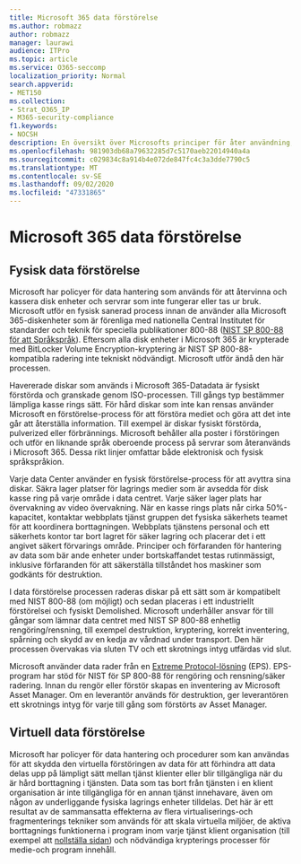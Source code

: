 ```yaml
---
title: Microsoft 365 data förstörelse
ms.author: robmazz
author: robmazz
manager: laurawi
audience: ITPro
ms.topic: article
ms.service: O365-seccomp
localization_priority: Normal
search.appverid:
- MET150
ms.collection:
- Strat_O365_IP
- M365-security-compliance
f1.keywords:
- NOCSH
description: En översikt över Microsofts principer för åter användning, kasse ring och destruktion av Microsoft 365 Data Center-diskar och-servrar.
ms.openlocfilehash: 981903db68a79632285d7c5170aeb22014940a4a
ms.sourcegitcommit: c029834c8a914b4e072de847fc4c3a3dde7790c5
ms.translationtype: MT
ms.contentlocale: sv-SE
ms.lasthandoff: 09/02/2020
ms.locfileid: "47331865"
---
```

# <a name="microsoft-365-data-destruction"></a>Microsoft 365 data förstörelse

## <a name="physical-data-destruction"></a>Fysisk data förstörelse

Microsoft har policyer för data hantering som används för att återvinna och kassera disk enheter och servrar som inte fungerar eller tas ur bruk. Microsoft utför en fysisk sanerad process innan de använder alla Microsoft 365-diskenheter som är förenliga med nationella Central Institutet för standarder och teknik för speciella publikationer 800-88 ([NIST SP 800-88 för att Språkspråk](https://nvlpubs.nist.gov/nistpubs/SpecialPublications/NIST.SP.800-88r1.pdf)). Eftersom alla disk enheter i Microsoft 365 är krypterade med BitLocker Volume Encryption-kryptering är NIST SP 800-88-kompatibla radering inte tekniskt nödvändigt. Microsoft utför ändå den här processen.

Havererade diskar som används i Microsoft 365-Datadata är fysiskt förstörda och granskade genom ISO-processen. Till gångs typ bestämmer lämpliga kasse rings sätt. För hård diskar som inte kan rensas använder Microsoft en förstörelse-process för att förstöra mediet och göra att det inte går att återställa information. Till exempel är diskar fysiskt förstörda, pulverized eller förbrännings. Microsoft behåller alla poster i förstöringen och utför en liknande språk oberoende process på servrar som återanvänds i Microsoft 365. Dessa rikt linjer omfattar både elektronisk och fysisk språkspråkion.

Varje data Center använder en fysisk förstörelse-process för att avyttra sina diskar. Säkra lager platser för lagrings medier som är avsedda för disk kasse ring på varje område i data centret. Varje säker lager plats har övervakning av video övervakning. När en kasse rings plats når cirka 50%-kapacitet, kontaktar webbplats tjänst gruppen det fysiska säkerhets teamet för att koordinera borttagningen. Webbplats tjänstens personal och ett säkerhets kontor tar bort lagret för säker lagring och placerar det i ett angivet säkert förvarings område. Principer och förfaranden för hantering av data som bär ande enheter under bortskaffandet testas rutinmässigt, inklusive förfaranden för att säkerställa tillståndet hos maskiner som godkänts för destruktion.

I data förstörelse processen raderas diskar på ett sätt som är kompatibelt med NIST 800-88 (om möjligt) och sedan placeras i ett industriellt förstörelsei och fysiskt Demolished. Microsoft underhåller ansvar för till gångar som lämnar data centret med NIST SP 800-88 enhetlig rengöring/rensning, till exempel destruktion, kryptering, korrekt inventering, spårning och skydd av en kedja av vårdnad under transport. Den här processen övervakas via sluten TV och ett skrotnings intyg utfärdas vid slut.

Microsoft använder data rader från en [Extreme Protocol-lösning](https://www.enterprisedataerasure.com/) (EPS). EPS-program har stöd för NIST för SP 800-88 för rengöring och rensning/säker radering. Innan du rengör eller förstör skapas en inventering av Microsoft Asset Manager. Om en leverantör används för destruktion, ger leverantören ett skrotnings intyg för varje till gång som förstörts av Asset Manager.

## <a name="virtual-data-destruction"></a>Virtuell data förstörelse

Microsoft har policyer för data hantering och procedurer som kan användas för att skydda den virtuella förstöringen av data för att förhindra att data delas upp på lämpligt sätt mellan tjänst klienter eller blir tillgängliga när du är hård borttagning i tjänsten. Data som tas bort från tjänsten i en klient organisation är inte tillgängliga för en annan tjänst innehavare, även om någon av underliggande fysiska lagrings enheter tilldelas. Det här är ett resultat av de sammansatta effekterna av flera virtualiserings-och fragmenterings tekniker som används för att skala virtuella miljöer, de aktiva borttagnings funktionerna i program inom varje tjänst klient organisation (till exempel att [nollställa sidan](https://docs.microsoft.com/office365/securitycompliance/office-365-exchange-online-data-deletion#page-zeroing)) och nödvändiga krypterings processer för medie-och program innehåll.
